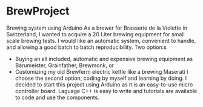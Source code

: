# BrewProject
Brewing system using Arduino
As a brewer for Brasserie de la Violette in Switzerland, I wanted to acquire a 20 Liter brewing equipment for small scale brewing tests. I would like an automatic system, convenient to handle, and allowing a good batch to batch reproducibility.
Two option:s
-	Buying an all included, automatic and expensive brewing equipment as Barumeister, Grainfather, Brewmonk, or
-	Customizing my old Brewferm electric kettle like a brewing Maserati
I choose the second option, coding by myself and learning by doing. I decided to start this project using Arduino as it is an easy-to-use micro controller board. Laguage C++ is easy to write and tutorials are available to code and use the components.
